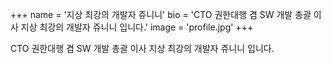 +++
name = '지상 최강의 개발자 쥬니니'
bio = 'CTO 권한대행 겸 SW 개발 총괄 이사 지상 최강의 개발자 쥬니니 입니다.'
image = 'profile.jpg'
+++

CTO 권한대행 겸 SW 개발 총괄 이사 지상 최강의 개발자 쥬니니 입니다.
